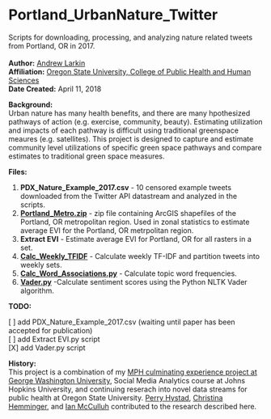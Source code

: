 # Portland_UrbanNature_Twitter
Scripts for downloading, processing, and analyzing nature related tweets from Portland, OR in 2017.  <br> <br>
**Author:** [Andrew Larkin](https://www.linkedin.com/in/andrew-larkin-525ba3b5/) <br>
**Affiliation:** [Oregon State University, College of Public Health and Human Sciences](https://health.oregonstate.edu/) <br>
**Date Created:** April 11, 2018

**Background:** <br>
Urban nature has many health benefits, and there are many hpothesized pathways of action (e.g. exercise, community, beauty).  Estimating utilization and impacts of each pathway is difficult using traditional greenspace meaures (e.g. satellites).  This project is designed to capture and estimate community level utilizations of specific green space pathways and compare estimates to traditional green space measures. 

**Files:** 
1. **PDX_Nature_Example_2017.csv** - 10 censored example tweets downloaded from the Twitter API datastream and analyzed in the scripts.
2. **[Portland_Metro.zip](https://github.com/larkinandy/Portland_UrbanNature_Twitter/blob/master/Portland_Metro.zip)** - zip file containing ArcGIS shapefiles of the Portland, OR metropolitan region.  Used in zonal statistics to estimate average EVI for the Portland, OR metrpolitan region.  
3. **Extract EVI** - Estimate average EVI for Portland, OR for all rasters in a set.  
4. **[Calc_Weekly_TFIDF](https://github.com/larkinandy/Portland_UrbanNature_Twitter/blob/master/Calc_Weekly_TFIDF.py)** - Calculate weekly TF-IDF and partition tweets into weekly sets.  
5. **[Calc_Word_Associations.py](https://github.com/larkinandy/Portland_UrbanNature_Twitter/blob/master/Calc_Word_Associations.py)** - Calculate topic word frequencies.
6. **[Vader.py](https://github.com/larkinandy/Portland_UrbanNature_Twitter/blob/master/Vader.py)** -Calculate sentiment scores using the Python NLTK Vader algorithm.

**TODO:**

[ ] add PDX_Nature_Example_2017.csv (waiting until paper has been accepted for publication) <br>
[ ] add Extract EVI.py script <br>
[X] add Vader.py script 


**History:** <br>
This project is a combination of my [MPH culminating experience project at George Washington University](https://github.com/larkinandy/MPH-Culminating-Experience), Social Media Analytics course at Johns Hopkins University, and continuing reserach into novel data streams for public health at Oregon State University.  [Perry Hystad](https://health.oregonstate.edu/people/perry-hystad), [Christina Hemminger](https://publichealth.gwu.edu/departments/prevention-and-community-health/christina-heminger), and [Ian McCulluh](https://ep.jhu.edu/about-us/faculty-directory/1511-ian-mcculloh) contributed to the research described here.
